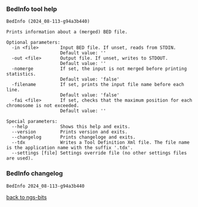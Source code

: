 ### BedInfo tool help
	BedInfo (2024_08-113-g94a3b440)
	
	Prints information about a (merged) BED file.
	
	Optional parameters:
	  -in <file>        Input BED file. If unset, reads from STDIN.
	                    Default value: ''
	  -out <file>       Output file. If unset, writes to STDOUT.
	                    Default value: ''
	  -nomerge          If set, the input is not merged before printing statistics.
	                    Default value: 'false'
	  -filename         If set, prints the input file name before each line.
	                    Default value: 'false'
	  -fai <file>       If set, checks that the maximum position for each chromosome is not exceeded.
	                    Default value: ''
	
	Special parameters:
	  --help            Shows this help and exits.
	  --version         Prints version and exits.
	  --changelog       Prints changeloge and exits.
	  --tdx             Writes a Tool Definition Xml file. The file name is the application name with the suffix '.tdx'.
	  --settings [file] Settings override file (no other settings files are used).
	
### BedInfo changelog
	BedInfo 2024_08-113-g94a3b440
	
[back to ngs-bits](https://github.com/imgag/ngs-bits)